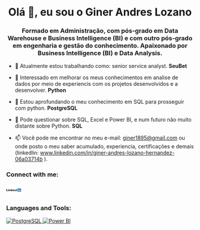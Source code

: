 <h1 align="center">Olá 👋, eu sou o Giner Andres Lozano</h1>
<h3 align="center">Formado em Administração, com pós-grado em Data Warehouse e Business Intelligence (BI) e com outro pós-grado em engenharia e gestão do conhecimento. Apaixonado por Business Intelligence (BI) e Data Analysis.</h3>

- 🔭 Atualmente estou trabalhando como: senior service analyst. **SeuBet**

- 👀 Interessado em melhorar os meus conhecimentos em analise de dados por meio de experiencis com os projetos desenvolvidos e a desenvolver. **Python**

- 🌱 Estou aprofundando o meu conhecimento em SQL para prosseguir com python. **PostgreSQL**

- 💬 Pode questionar sobre SQL, Excel e Power BI, e num futuro não muito distante sobre Python. **SQL**

- 📫 Você pode me encontrar no meu e-mail: giner1895@gmail.com ou onde posto o meu saber acumulado, experiencia, certificações e demais (linkedlin: www.linkedin.com/in/giner-andres-lozano-hernandez-06a03714b ).

<h3 align="left">Connect with me:</h3>
<p align="left">
  <a href="https://www.linkedin.com/in/giner-andres-lozano-hernandez-06a03714b/" target="_blank" rel="noreferrer">
    <img align="center" src="https://raw.githubusercontent.com/devicons/devicon/master/icons/linkedin/linkedin-original-wordmark.svg" alt="LinkedIn" height="30" width="40" />
  </a>
</p>


<h3 align="left">Languages and Tools:</h3>
<p align="left">
  <a href="https://www.postgresql.org/" target="_blank" rel="noreferrer">
    <img src="https://img.icons8.com/color/48/000000/postgreesql.png" alt="PostgreSQL" width="40" height="40"/>
  </a>
  <a href="https://powerbi.microsoft.com/" target="_blank" rel="noreferrer">
    <img src="https://upload.wikimedia.org/wikipedia/commons/c/cf/New_Power_BI_Logo.svg" alt="Power BI" width="40" height="40"/>
  </a>
</p>


<!---


--->
